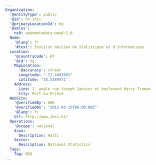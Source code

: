 ```yaml
---
Organization:
  '@entityType': public
  '@id': ht-ihsi
  '@primaryLocationId': hq
  '@xmlns':
    ns0: openmetadata:omad:1_0
  Name:
    '@lang': fr
    '#text': Institut Haitien de Statistique et d'Informatique
  Location:
    '@countryCode': HT
    '@id': hq
    MapLocation:
      '@accuracy': street
      Longitude: "-72.3493581"
      Latitude: "18.5389471"
    Address:
      Line: 1, angle rue Joseph Janvier et boulevard Harry Truman
      City: Port-au-Prince
  WebSite:
    '@verifiedBy': AKR
    '@verifiedOn': "2012-03-15T00:00:00Z"
    '@lang': fr
    Url: http://www.ihsi.ht/
  Operations:
    '@scope': national
    Area:
      Description: Haiti
    Sector:
      Description: National Statistics
  Tags:
    Tag: NSO
...
```

